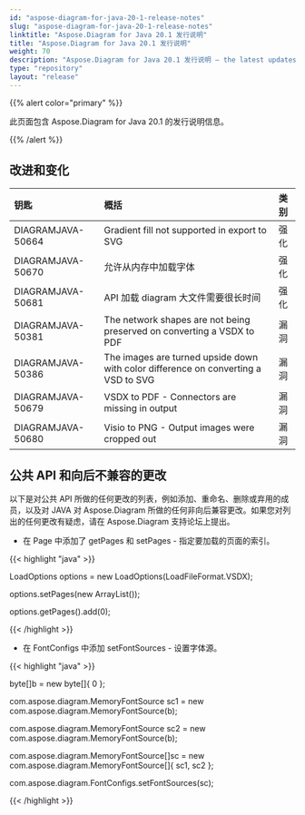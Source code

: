 ```yaml
---
id: "aspose-diagram-for-java-20-1-release-notes"
slug: "aspose-diagram-for-java-20-1-release-notes"
linktitle: "Aspose.Diagram for Java 20.1 发行说明"
title: "Aspose.Diagram for Java 20.1 发行说明"
weight: 70
description: "Aspose.Diagram for Java 20.1 发行说明 – the latest updates and fixes."
type: "repository"
layout: "release"
---
```

{{% alert color="primary" %}} 

此页面包含 Aspose.Diagram for Java 20.1 的发行说明信息。

{{% /alert %}} 
## **改进和变化**

|**钥匙**|**概括**|**类别**|
|:- |:- |:- |
|DIAGRAMJAVA-50664|Gradient fill not supported in export to SVG|强化|
|DIAGRAMJAVA-50670|允许从内存中加载字体|强化|
|DIAGRAMJAVA-50681|API 加载 diagram 大文件需要很长时间|强化|
|DIAGRAMJAVA-50381|The network shapes are not being preserved on converting a VSDX to PDF|漏洞|
|DIAGRAMJAVA-50386|The images are turned upside down with color difference on converting a VSD to SVG|漏洞|
|DIAGRAMJAVA-50679|VSDX to PDF - Connectors are missing in output|漏洞|
|DIAGRAMJAVA-50680|Visio to PNG - Output images were cropped out|漏洞|
## **公共 API 和向后不兼容的更改**
以下是对公共 API 所做的任何更改的列表，例如添加、重命名、删除或弃用的成员，以及对 JAVA 对 Aspose.Diagram 所做的任何非向后兼容更改。如果您对列出的任何更改有疑虑，请在 Aspose.Diagram 支持论坛上提出。

- 在 Page 中添加了 getPages 和 setPages - 指定要加载的页面的索引。

{{< highlight "java" >}}

 LoadOptions options = new LoadOptions(LoadFileFormat.VSDX);

options.setPages(new ArrayList());

options.getPages().add(0);

{{< /highlight >}}

- 在 FontConfigs 中添加 setFontSources - 设置字体源。

{{< highlight "java" >}}

 byte[]b = new byte[]{ 0 };

com.aspose.diagram.MemoryFontSource sc1 = new com.aspose.diagram.MemoryFontSource(b);

com.aspose.diagram.MemoryFontSource sc2 = new com.aspose.diagram.MemoryFontSource(b);

com.aspose.diagram.MemoryFontSource[]sc = new com.aspose.diagram.MemoryFontSource[]{ sc1, sc2 };

com.aspose.diagram.FontConfigs.setFontSources(sc); 

{{< /highlight >}}



